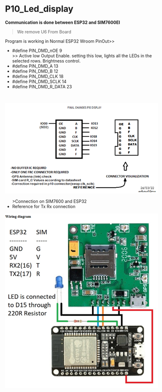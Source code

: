 # P10_Led_display

**Communication is done between ESP32 and SIM7600EI**

> We remove U6 From Board

Program is working in Normal ESP32 Wroom
PinOut>>
<ul>
<li> #define PIN_DMD_nOE		9	<br/> >> Active low Output Enable. setting this low, lights all the LEDs in the selected rows. Brightness control. </li>
  <li> #define PIN_DMD_A 13		 </li>
  <li> #define PIN_DMD_B 12		 </li>
  <li> #define PIN_DMD_CLK 18	 </li>
  <li> #define PIN_DMD_SCLK	14   </li>
  <li> #define PIN_DMD_R_DATA 23	 </li>
</ul>
<br/>

![alt text](https://github.com/Ashutoshkarve007/P10_Led_display/blob/main/Images/connector_pin_change.png)
<ul>
  >Connection on SIM7600 and ESP32
  <li> Reference for Tx Rx connection </li>
  </ul>

![alt text](https://github.com/Ashutoshkarve007/P10_Led_display/blob/main/Images/wiring%20Diagram.PNG)
